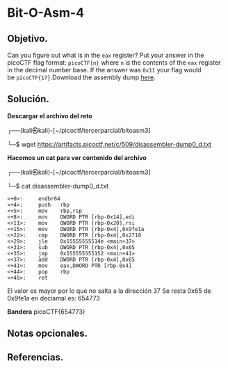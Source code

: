 # Bit-O-Asm-4

## Objetivo.

Can you figure out what is in the `eax` register? Put your answer in the picoCTF flag format: `picoCTF{n}` where `n` is the contents of the `eax` register in the decimal number base. If the answer was `0x11` your flag would be `picoCTF{17}`.Download the assembly dump [here](https://artifacts.picoctf.net/c/511/disassembler-dump0_d.txt).
## Solución.

**Descargar el archivo del reto**

┌──(kali㉿kali)-[~/picoctf/tercerparcial/bitoasm3]

└─$ wget https://artifacts.picoctf.net/c/509/disassembler-dump0_d.txt

**Hacemos un cat para ver contenido del archivo**

┌──(kali㉿kali)-[~/picoctf/tercerparcial/bitoasm3]

└─$ cat disassembler-dump0_d.txt

```
<+0>:     endbr64 
<+4>:     push   rbp
<+5>:     mov    rbp,rsp
<+8>:     mov    DWORD PTR [rbp-0x14],edi
<+11>:    mov    QWORD PTR [rbp-0x20],rsi
<+15>:    mov    DWORD PTR [rbp-0x4],0x9fe1a
<+22>:    cmp    DWORD PTR [rbp-0x4],0x2710
<+29>:    jle    0x55555555514e <main+37>
<+31>:    sub    DWORD PTR [rbp-0x4],0x65
<+35>:    jmp    0x555555555152 <main+41>
<+37>:    add    DWORD PTR [rbp-0x4],0x65
<+41>:    mov    eax,DWORD PTR [rbp-0x4]
<+44>:    pop    rbp
<+45>:    ret
```

El valor es mayor por lo que no salta a la dirección 37 Se resta 0x65 de 0x9fe1a en deciamal es:  654773

**Bandera** picoCTF{654773}

## Notas opcionales.

## Referencias.